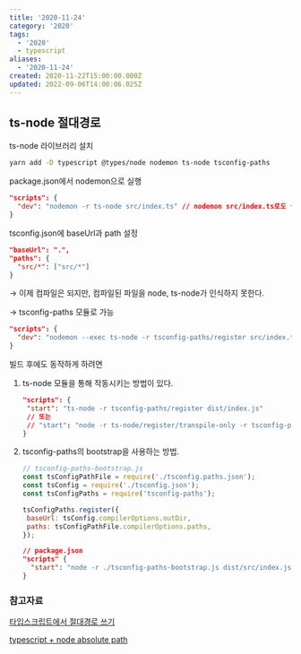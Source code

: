 ```yaml
---
title: '2020-11-24'
category: '2020'
tags:
  - '2020'
  - typescript
aliases:
  - '2020-11-24'
created: 2020-11-22T15:00:00.000Z
updated: 2022-09-06T14:00:06.025Z
---
```


<Metadata />

## ts-node 절대경로

ts-node 라이브러리 설치

```bash
yarn add -D typescript @types/node nodemon ts-node tsconfig-paths
```

package.json에서 nodemon으로 실행

```json
"scripts": {
  "dev": "nodemon -r ts-node src/index.ts" // nodemon src/index.ts로도 실행됨
}
```

tsconfig.json에 baseUrl과 path 설정

```json
"baseUrl": ".",
"paths": {
  "src/*": ["src/*"]
}
```

→ 이제 컴파일은 되지만, 컴파일된 파일을 node, ts-node가 인식하지 못한다.

→ tsconfig-paths 모듈로 가능

```json
"scripts": {
  "dev": "nodemon --exec ts-node -r tsconfig-paths/register src/index.ts"
}
```

빌드 후에도 동작하게 하려면

1. ts-node 모듈을 통해 작동시키는 방법이 있다.

   ```json
   "scripts": {
   	"start": "ts-node -r tsconfig-paths/register dist/index.js"
   	// 또는
   	// "start": "node -r ts-node/register/transpile-only -r tsconfig-paths/register dist/index.js"
   }
   ```

1. tsconfig-paths의 bootstrap을 사용하는 방법.

   ```javascript
   // tsconfig-paths-bootstrap.js
   const tsConfigPathFile = require('./tsconfig.paths.json');
   const tsConfig = require('./tsconfig.json');
   const tsConfigPaths = require('tsconfig-paths');

   tsConfigPaths.register({
   	baseUrl: tsConfig.compilerOptions.outDir,
   	paths: tsConfigPathFile.compilerOptions.paths,
   });
   ```

   ```json
   // package.json
   "scripts" {
     "start": "node -r ./tsconfig-paths-bootstrap.js dist/src/index.js"
   }
   ```

### 참고자료

[타입스크립트에서 절대경로 쓰기](https://libsora.so/posts/use-absolute-path-in-typescript/)

[typescript + node absolute path](https://medium.com/@jsh901220/typescript-node-absolute-path-5782b584e368)
